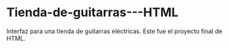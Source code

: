 # Tienda-de-guitarras---HTML
Interfaz para una tienda de guitarras eléctricas. Este fue el proyecto final de HTML.

